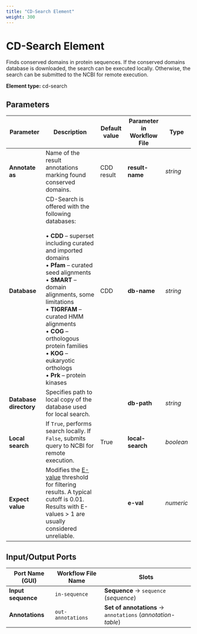 ```yaml
---
title: "CD-Search Element"
weight: 300
---
```


# CD-Search Element

Finds conserved domains in protein sequences.
If the conserved domains database is downloaded, the search can be executed locally.
Otherwise, the search can be submitted to the NCBI for remote execution.

**Element type:** cd-search

## Parameters

| Parameter              | Description                                                                                                                                                                                                                                                                                                                                                                  | Default value | Parameter in Workflow File | Type      |
|------------------------|------------------------------------------------------------------------------------------------------------------------------------------------------------------------------------------------------------------------------------------------------------------------------------------------------------------------------------------------------------------------------|---------------|----------------------------|-----------|
| **Annotate as**        | Name of the result annotations marking found conserved domains.                                                                                                                                                                                                                                                                                                              | CDD result    | **result-name**            | _string_  |
| **Database**           | CD-Search is offered with the following databases: <br><br>• **CDD** – superset including curated and imported domains<br>• **Pfam** – curated seed alignments<br>• **SMART** – domain alignments, some limitations<br>• **TIGRFAM** – curated HMM alignments<br>• **COG** – orthologous protein families<br>• **KOG** – eukaryotic orthologs<br>• **Prk** – protein kinases | CDD           | **db-name**                | _string_  |
| **Database directory** | Specifies path to local copy of the database used for local search.                                                                                                                                                                                                                                                                                                          |               | **db-path**                | _string_  |
| **Local search**       | If `True`, performs search locally. If `False`, submits query to NCBI for remote execution.                                                                                                                                                                                                                                                                                  | True          | **local-search**           | _boolean_ |
| **Expect value**       | Modifies the [E-value](http://www.ncbi.nlm.nih.gov/BLAST/blastcgihelp.shtml#expect) threshold for filtering results. A typical cutoff is 0.01. Results with E-values > 1 are usually considered unreliable.                                                                                                                                                                  |               | **e-val**                  | _numeric_ |

## Input/Output Ports

| Port Name (GUI)    | Workflow File Name | Slots                                                       |
|--------------------|--------------------|-------------------------------------------------------------|
| **Input sequence** | `in-sequence`      | **Sequence** → `sequence` (_sequence_)                      |
| **Annotations**    | `out-annotations`  | **Set of annotations** → `annotations` (_annotation-table_) |
